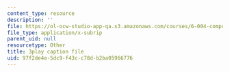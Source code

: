 ```yaml
---
content_type: resource
description: ''
file: https://ol-ocw-studio-app-qa.s3.amazonaws.com/courses/6-004-computation-structures-spring-2017/97f2de4e5dc9f43cc78db2ba05966776_wP-ODG_e1i0.srt
file_type: application/x-subrip
parent_uid: null
resourcetype: Other
title: 3play caption file
uid: 97f2de4e-5dc9-f43c-c78d-b2ba05966776
---
```

